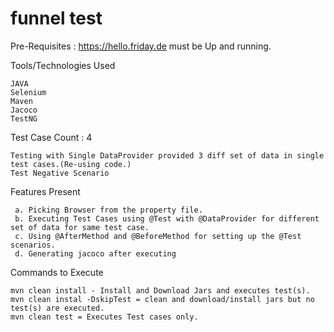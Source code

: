 # funnel test

Pre-Requisites : https://hello.friday.de must be Up and running.

Tools/Technologies  Used 
   
  
    JAVA 
    Selenium 
    Maven 
    Jacoco 
    TestNG 
  
Test Case Count : 4

          
    Testing with Single DataProvider provided 3 diff set of data in single test cases.(Re-using code.) 
    Test Negative Scenario 
  

Features Present
  
  
     a. Picking Browser from the property file.
     b. Executing Test Cases using @Test with @DataProvider for different set of data for same test case.
     c. Using @AfterMethod and @BeforeMethod for setting up the @Test scenarios.
     d. Generating jacoco after executing 
   
  Commands to Execute
  
    mvn clean install - Install and Download Jars and executes test(s).
    mvn clean instal -DskipTest = clean and download/install jars but no test(s) are executed.
    mvn clean test = Executes Test cases only.
   
       
